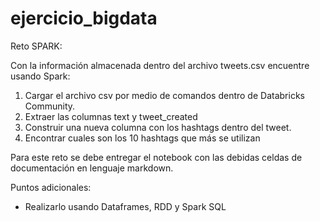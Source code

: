 # ejercicio_bigdata

Reto SPARK:

Con la información almacenada dentro del archivo tweets.csv encuentre usando Spark:

1)	Cargar el archivo csv por medio de comandos dentro de Databricks Community.
2)	Extraer las columnas text y tweet_created
3)	Construir una nueva columna con los hashtags dentro del tweet.
4)	Encontrar cuales son los 10 hashtags que más se utilizan

Para este reto se debe entregar el notebook con las debidas celdas de documentación en lenguaje markdown.

Puntos adicionales:
-	Realizarlo usando Dataframes, RDD y Spark SQL
